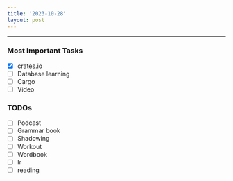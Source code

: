 ```yaml
---
title: '2023-10-28'
layout: post
---
```


---

### Most Important Tasks

- [x] crates.io
- [ ] Database learning
- [ ] Cargo
- [ ] Video

### TODOs

- [ ] Podcast
- [ ] Grammar book
- [ ] Shadowing
- [ ] Workout
- [ ] Wordbook
- [ ] lr
- [ ] reading

